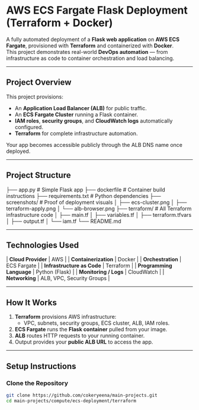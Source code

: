 # AWS ECS Fargate Flask Deployment (Terraform + Docker)

A fully automated deployment of a **Flask web application** on **AWS ECS Fargate**, provisioned with **Terraform** and containerized with **Docker**.  
This project demonstrates real-world **DevOps automation** — from infrastructure as code to container orchestration and load balancing.

---

## Project Overview

This project provisions:
- An **Application Load Balancer (ALB)** for public traffic.
- An **ECS Fargate Cluster** running a Flask container.
- **IAM roles**, **security groups**, and **CloudWatch logs** automatically configured.
- **Terraform** for complete infrastructure automation.

Your app becomes accessible publicly through the ALB DNS name once deployed.

---

## Project Structure

├── app.py # Simple Flask app
├── dockerfile # Container build instructions
├── requirements.txt # Python dependencies
├── screenshots/ # Proof of deployment visuals
│ ├── ecs-cluster.png
│ ├── terraform-apply.png
│ └── alb-browser.png
├── terraform/ # All Terraform infrastructure code
│ ├── main.tf
│ ├── variables.tf
│ ├── terraform.tfvars
│ ├── output.tf
│ └── iam.tf
└── README.md



---

## Technologies Used

| **Cloud Provider** | AWS |
| **Containerization** | Docker |
| **Orchestration** | ECS Fargate |
| **Infrastructure as Code** | Terraform |
| **Programming Language** | Python (Flask) |
| **Monitoring / Logs** | CloudWatch |
| **Networking** | ALB, VPC, Security Groups |

---

## How It Works

1. **Terraform** provisions AWS infrastructure:
   - VPC, subnets, security groups, ECS cluster, ALB, IAM roles.
2. **ECS Fargate** runs the **Flask container** pulled from your image.
3. **ALB** routes HTTP requests to your running container.
4. Output provides your **public ALB URL** to access the app.

---

## Setup Instructions

### Clone the Repository
```bash
git clone https://github.com/cokeryeena/main-projects.git
cd main-projects/compute/ecs-deployment/terraform
